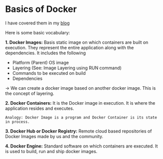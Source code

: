 # Basics of Docker

I have covered them in my [blog](https://iq.opengenus.org/basics-of-using-docker/)

Here is some basic vocabulary:

**1. Docker Images:** Basis static image on which containers are built on execution.
They represent the entire application along with the dependencies.
It includes the following

* Platform (Parent) OS image
* Layering (See: Image Layering using RUN command)
* Commands to be executed on build
* Dependencies

-> We can create a docker image based on another docker image. This is the concept of layering.

**2. Docker Containers:** It is the Docker image in execution.
It is where the application resides and executes.

```
Analogy: Docker Image is a program and Docker Container is its state in process.
```

**3. Docker Hub or Docker Registry:** Remote cloud based repositories of Docker Images made by us and the community.

**4. Docker Engine:** Standard software on which containers are executed. It is used to build, run and ship docker images.
